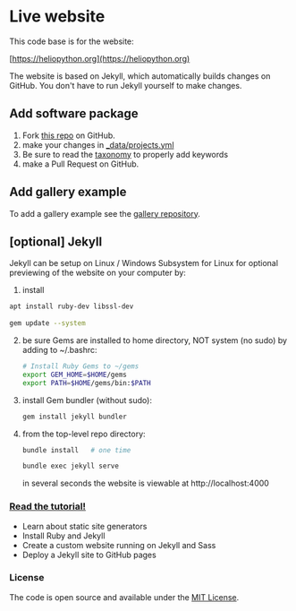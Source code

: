 # Live website
This code base is for the website:

[https://heliopython.org](https://heliopython.org)

The website is based on Jekyll, which automatically builds changes on GitHub.
You don't have to run Jekyll yourself to make changes.

## Add software package

1. Fork [this repo](https://github.com/scivision/heliophysicsPy.github.io) on GitHub.
2. make your changes in [_data/projects.yml](_data/projects.yml)
3. Be sure to read the [taxonomy](_data/taxonomy.yml) to properly add keywords
3. make a Pull Request on GitHub.

## Add gallery example

To add a gallery example see the [gallery repository](https://github.com/heliophysicsPy/gallery).

## [optional] Jekyll

Jekyll can be setup on Linux / Windows Subsystem for Linux for optional previewing of the website on your computer by:

1. install 
  ```sh
  apt install ruby-dev libssl-dev
   
  gem update --system
  ```
2. be sure Gems are installed to home directory, NOT system (no sudo) by adding to ~/.bashrc:
   ```sh
   # Install Ruby Gems to ~/gems
   export GEM_HOME=$HOME/gems
   export PATH=$HOME/gems/bin:$PATH
   ```
3. install Gem bundler (without sudo):
   ```sh
   gem install jekyll bundler
   ```
4. from the top-level repo directory:
   ```sh
   bundle install   # one time

   bundle exec jekyll serve
   ```
   in several seconds the website is viewable at http://localhost:4000

### [Read the tutorial!](https://taniarascia.com/make-a-static-website-with-jekyll)

- Learn about static site generators
- Install Ruby and Jekyll
- Create a custom website running on Jekyll and Sass
- Deploy a Jekyll site to GitHub pages

### License

The code is open source and available under the [MIT License](LICENSE.md).
